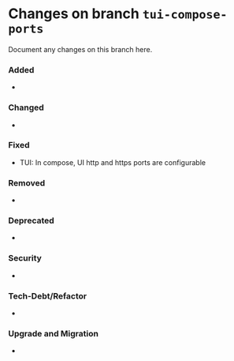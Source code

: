 # Changes on branch `tui-compose-ports`
Document any changes on this branch here.
### Added
- 

### Changed
- 

### Fixed
- TUI: In compose, UI http and https ports are configurable

### Removed
- 

### Deprecated
- 

### Security
- 

### Tech-Debt/Refactor
- 

### Upgrade and Migration
- 
